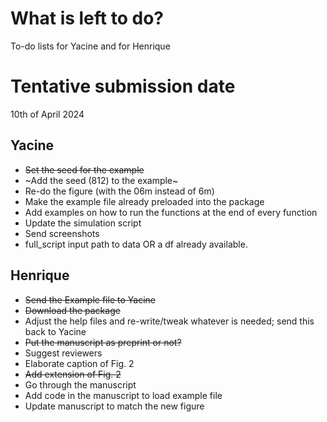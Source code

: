# What is left to do?
To-do lists for Yacine and for Henrique

# Tentative submission date
10th of April 2024

## Yacine
- ~~Set the seed for the example~~
- ~Add the seed (812) to the example~
- Re-do the figure (with the 06m instead of 6m)
- Make the example file already preloaded into the package
- Add examples on how to run the functions at the end of every function
- Update the simulation script
- Send screenshots
- full_script input path to data OR a df already available.

## Henrique
- ~~Send the Example file to Yacine~~
- ~~Download the package~~
- Adjust the help files and re-write/tweak whatever is needed; send this back to Yacine
- ~~Put the manuscript as preprint or not?~~
- Suggest reviewers
- Elaborate caption of Fig. 2
- ~~Add extension of Fig. 2~~
- Go through the manuscript
- Add code in the manuscript to load example file
- Update manuscript to match the new figure
